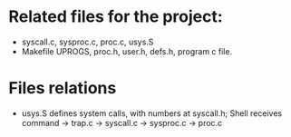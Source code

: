 # Related files for the project:

-   syscall.c, sysproc.c, proc.c, usys.S
-   Makefile UPROGS, proc.h, user.h, defs.h, program c file.

# Files relations

-   usys.S defines system calls, with numbers at syscall.h; Shell receives command -> trap.c -> syscall.c -> sysproc.c -> proc.c
